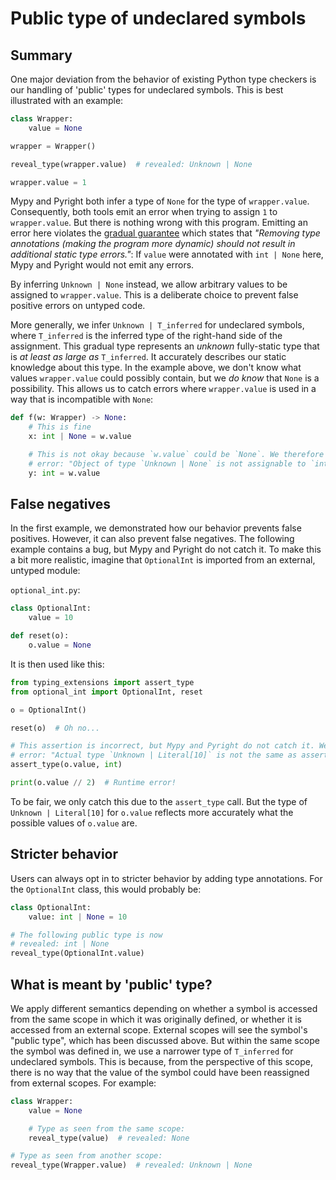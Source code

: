 # Public type of undeclared symbols

## Summary

One major deviation from the behavior of existing Python type checkers is our handling of 'public'
types for undeclared symbols. This is best illustrated with an example:

```py
class Wrapper:
    value = None

wrapper = Wrapper()

reveal_type(wrapper.value)  # revealed: Unknown | None

wrapper.value = 1
```

Mypy and Pyright both infer a type of `None` for the type of `wrapper.value`. Consequently, both
tools emit an error when trying to assign `1` to `wrapper.value`. But there is nothing wrong with
this program. Emitting an error here violates the [gradual guarantee] which states that *"Removing
type annotations (making the program more dynamic) should not result in additional static type
errors."*: If `value` were annotated with `int | None` here, Mypy and Pyright would not emit any
errors.

By inferring `Unknown | None` instead, we allow arbitrary values to be assigned to `wrapper.value`.
This is a deliberate choice to prevent false positive errors on untyped code.

More generally, we infer `Unknown | T_inferred` for undeclared symbols, where `T_inferred` is the
inferred type of the right-hand side of the assignment. This gradual type represents an *unknown*
fully-static type that is *at least as large as* `T_inferred`. It accurately describes our static
knowledge about this type. In the example above, we don't know what values `wrapper.value` could
possibly contain, but we *do know* that `None` is a possibility. This allows us to catch errors
where `wrapper.value` is used in a way that is incompatible with `None`:

```py
def f(w: Wrapper) -> None:
    # This is fine
    x: int | None = w.value

    # This is not okay because `w.value` could be `None`. We therefore raise the following
    # error: "Object of type `Unknown | None` is not assignable to `int`"
    y: int = w.value
```

## False negatives

In the first example, we demonstrated how our behavior prevents false positives. However, it can
also prevent false negatives. The following example contains a bug, but Mypy and Pyright do not
catch it. To make this a bit more realistic, imagine that `OptionalInt` is imported from an
external, untyped module:

`optional_int.py`:

```py
class OptionalInt:
    value = 10

def reset(o):
    o.value = None
```

It is then used like this:

```py
from typing_extensions import assert_type
from optional_int import OptionalInt, reset

o = OptionalInt()

reset(o)  # Oh no...

# This assertion is incorrect, but Mypy and Pyright do not catch it. We raise the following
# error: "Actual type `Unknown | Literal[10]` is not the same as asserted type `int`"
assert_type(o.value, int)

print(o.value // 2)  # Runtime error!
```

To be fair, we only catch this due to the `assert_type` call. But the type of
`Unknown | Literal[10]` for `o.value` reflects more accurately what the possible values of `o.value`
are.

## Stricter behavior

Users can always opt in to stricter behavior by adding type annotations. For the `OptionalInt`
class, this would probably be:

```py
class OptionalInt:
    value: int | None = 10

# The following public type is now
# revealed: int | None
reveal_type(OptionalInt.value)
```

## What is meant by 'public' type?

We apply different semantics depending on whether a symbol is accessed from the same scope in which
it was originally defined, or whether it is accessed from an external scope. External scopes will
see the symbol's "public type", which has been discussed above. But within the same scope the symbol
was defined in, we use a narrower type of `T_inferred` for undeclared symbols. This is because, from
the perspective of this scope, there is no way that the value of the symbol could have been
reassigned from external scopes. For example:

```py
class Wrapper:
    value = None

    # Type as seen from the same scope:
    reveal_type(value)  # revealed: None

# Type as seen from another scope:
reveal_type(Wrapper.value)  # revealed: Unknown | None
```

[gradual guarantee]: https://typing.readthedocs.io/en/latest/spec/concepts.html#the-gradual-guarantee
